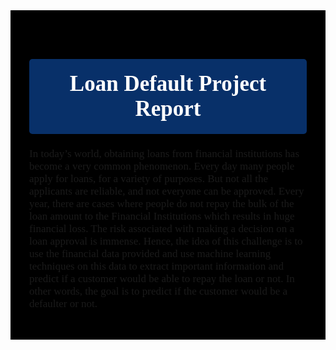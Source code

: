 <div style="font-family:Georgia;background-color:black; padding:30px; font-size:17px">

<a id="2"></a>

# <div style="padding:20px;color:white;margin:0;font-size:35px;font-family:Georgia;text-align:center;display:fill;border-radius:5px;background-color:#083069;overflow:hidden"><b>Loan Default Project Report</b></div>

In today’s world, obtaining loans from financial institutions has become a very common phenomenon. Every day many people apply for loans, for a variety of purposes. But not all the applicants are reliable, and not everyone can be approved. Every year, there are cases where people do not repay the bulk of the loan amount to the Financial Institutions which results in huge financial loss. The risk associated with making a decision on a loan approval is immense. Hence, the idea of this challenge is to use the financial data provided and use machine learning techniques on this data to extract important information and predict if a customer would be able to repay the loan or not. In other words, the goal is to predict if the customer would be a defaulter or not.<br>

</div>
